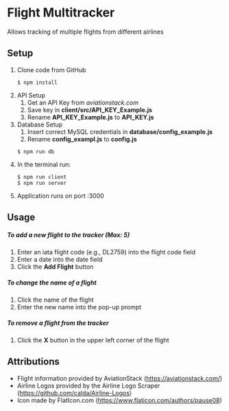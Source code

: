 # Flight Multitracker

Allows tracking of multiple flights from different airlines

## Setup

1. Clone code from GitHub
   ```shell
   $ npm install
   ```
2. API Setup
   1. Get an API Key from _aviationstack.com_
   2. Save key in **client/src/API_KEY_Example.js**
   3. Rename **API_KEY_Example.js** to **API_KEY.js**
3. Database Setup
   1. Insert correct MySQL credentials in **database/config_example.js**
   2. Rename **config_exampl.js** to **config.js**
   ```shell
   $ npm run db
   ```
4. In the terminal run:
   ```shell
   $ npm run client
   $ npm run server
   ```
5. Application runs on port :3000

## Usage

##### To add a new flight to the tracker (Max: 5)

1. Enter an iata flight code (e.g., DL2759) into the flight code field
2. Enter a date into the date field
3. Click the **Add Flight** button

##### To change the name of a flight

1. Click the name of the flight
2. Enter the new name into the pop-up prompt

##### To remove a flight from the tracker

1. Click the **X** button in the upper left corner of the flight

## Attributions

- Flight information provided by AviationStack (https://aviationstack.com/)
- Airline Logos provided by the Airline Logo Scraper (https://github.com/calda/Airline-Logos)
- Icon made by FlatIcon.com (https://www.flaticon.com/authors/pause08)